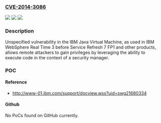 ### [CVE-2014-3086](https://cve.mitre.org/cgi-bin/cvename.cgi?name=CVE-2014-3086)
![](https://img.shields.io/static/v1?label=Product&message=n%2Fa&color=blue)
![](https://img.shields.io/static/v1?label=Version&message=n%2Fa&color=blue)
![](https://img.shields.io/static/v1?label=Vulnerability&message=n%2Fa&color=brighgreen)

### Description

Unspecified vulnerability in the IBM Java Virtual Machine, as used in IBM WebSphere Real Time 3 before Service Refresh 7 FP1 and other products, allows remote attackers to gain privileges by leveraging the ability to execute code in the context of a security manager.

### POC

#### Reference
- http://www-01.ibm.com/support/docview.wss?uid=swg21680334

#### Github
No PoCs found on GitHub currently.

